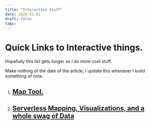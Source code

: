 ```yaml
---
title: "Interactive Stuff"
date: 2020-01-01
draft: false
tags:
---
```


# Quick Links to Interactive things. 
Hopefully this list gets longer as I do more cool stuff. 

Make nothing of the date of the article, I update this whenever I build something of note. 

1. ## [Map Tool.](/app/maptool/map.html)  

2. ## [Serverless Mapping, Visualizations, and a whole swag of Data](https://www.gabrielsargeant.com/app/smap/map.html)

